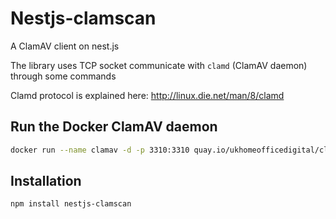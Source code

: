 Nestjs-clamscan
===

A ClamAV client on nest.js

The library  uses TCP socket communicate with `clamd` (ClamAV daemon) through some commands

Clamd protocol is explained here:
<http://linux.die.net/man/8/clamd>

## Run the Docker ClamAV daemon

```bash
docker run --name clamav -d -p 3310:3310 quay.io/ukhomeofficedigital/clamav:latest
```

## Installation

```bash
npm install nestjs-clamscan
```